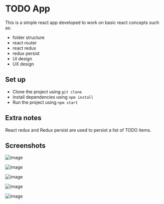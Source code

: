 # TODO App
This is a simple react app developed to work on basic react concepts such as: 
  - folder structure
  - react router
  - react redux
  - redux persist
  - UI design
  - UX design
  
## Set up
- Clone the project using `git clone `
- Install dependencies using `npm install`
- Run the project using `npm start`

## Extra notes
React redux and Redux persist are used to persist a list of TODO items.

  
## Screenshots
![image](https://user-images.githubusercontent.com/28973383/59977929-77af5f80-95d7-11e9-8a2a-067d1d6cf6f8.png)

![image](https://user-images.githubusercontent.com/28973383/59977955-b2b19300-95d7-11e9-9ddc-b79bb58cfbcd.png)

![image](https://user-images.githubusercontent.com/28973383/59977940-88f86c00-95d7-11e9-9497-c5e5777ea6be.png)

![image](https://user-images.githubusercontent.com/28973383/59977943-8dbd2000-95d7-11e9-8004-6f16af817db0.png)

![image](https://user-images.githubusercontent.com/28973383/59977945-94e42e00-95d7-11e9-8495-df6370ecdb85.png)
